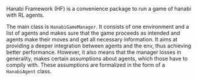 Hanabi Framework (HF) is a convenience package to run a game of hanabi with RL agents.


The main class is `HanabiGameManager`. It consists of one environment and a list of agents and makes sure that the game proceeds as intended and agents make their moves and get all necessary information. It aims at providing a deeper integration between agents and the env, thus achieving better performance. However, it also means that the manager losses in generality, makes certain assumptions about agents, which those have to compily with. These assumptions are formalized in the form of a `HanabiAgent` class.
